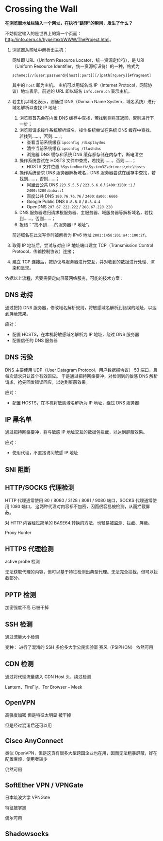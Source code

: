 # Crossing the Wall

**在浏览器地址栏输入一个网址，在执行“跳转”的瞬间，发生了什么？**

不妨假定输入的是世界上的第一个页面：<http://info.cern.ch/hypertext/WWW/TheProject.html>。

1.  浏览器从网址中解析出主机：

    网址即 URL（Uniform Resource Locator，统一资源定位符），是 URI（Uniform Resource Identifier，统一资源标识符）的一种，格式为
    ```text
    scheme:[//[user:password@]host[:port]][/]path[?query][#fragment]
    ```
    其中的 `host` 即为主机。
    主机可以用域名或 IP（Internet Protocol，网际协议）地址表示，前述的 URL 即以域名 `info.cern.ch` 表示主机。

2.  若主机以域名表示，则通过 DNS（Domain Name System，域名系统）进行域名解析以查找 IP 地址：

    1.  浏览器首先会在内置 DNS 缓存中查找，若找到则将其返回，否则进行下一步；
    2.  浏览器请求操作系统解析域名，操作系统尝试在系统 DNS 缓存中查找，若找到……，否则……；
        *   查看当前系统缓存 `ipconfig /displaydns`
        *   清空当前系统缓存 `ipconfig /flushdns`
        *   浏览器 DNS 缓存和系统 DNS 缓存都存储在内存中，断电清空
    3.  操作系统尝试在 HOSTS 文件中查找，若找到……，否则……；
        *   HOSTS 文件位置 `%SystemRoot%\System32\drivers\etc\hosts`
    4.  操作系统请求 DNS 服务器解析域名，DNS 服务器尝试在缓存中查找，若找到……，否则……；
        *   阿里云公共 DNS `223.5.5.5` / `223.6.6.6` / `2400:3200::1` / `2400:3200:baba::1`
        *   百度公共 DNS `180.76.76.76` / `2400:da00::6666`
        *   Google Public DNS `8.8.8.8` / `8.8.4.4`
        *   OpenDNS `207.67.222.222` / `208.67.220.220`
    5.  DNS 服务器递归请求根服务器、主服务器、域服务器等解析域名，若找到……，否则……；
    6.  报错：“找不到……的服务器 IP 地址”。

    前述域名在此文写作时被解析为 IPv6 地址 `2001:1458:201:a4::100:2f`。

3.  取得 IP 地址后，尝试与对应 IP 地址端口建立 TCP（Transmission Control Protocol，传输控制协议）连接；

4.  建立 TCP 连接后，按协议与服务器进行交互，并对收到的数据进行处理、渲染和呈现。

依据以上流程，若要需要定向屏蔽网络服务，可能的技术方案：

## DNS 劫持

通过把持 DNS 服务器，修改域名解析规则，将敏感域名解析到错误的地址，以达到屏蔽效果。

应对：
*   配置 HOSTS，在本机将敏感域名解析为 IP 地址，绕过 DNS 服务器
*   配置信任的 DNS 服务器

## DNS 污染

DNS 主要使用 UDP（User Datagram Protocol，用户数据报协议） 53 端口，且每次请求只认首个有效回应。
于是通过把持网络要冲，对检测到的敏感 DNS 解析请求，抢先回发错误回应，以达到屏蔽效果。

应对：
*   配置 HOSTS，在本机将敏感域名解析为 IP 地址，绕过 DNS 服务器

## IP 黑名单

通过把持网络要冲，将与敏感 IP 地址交互的数据包拦截，以达到屏蔽效果。

应对：
*   使用代理，不直接访问敏感 IP 地址

## SNI 阻断

## HTTP/SOCKS 代理检测

HTTP 代理通常使用 80 / 8080 / 3128 / 8081 / 9080 端口，SOCKS 代理通常使用 1080 端口，
这两种代理对内容都不加密，因而很容易被检测，从而拦截屏蔽。

对 HTTP 内容经过简单的 BASE64 转换的方法，也轻易被监测、拦截、屏蔽。

Proxy Hunter

## HTTPS 代理检测

active probe 检测

无法获取代理的内容，但可以基于特征检测出典型代理。无法完全拦截，但可以拦截部分。

## PPTP 检测

加密强度不高
已被干掉

## SSH 检测

通过流量大小检测

变种：
进行了混淆的 SSH
多伦多大学公民实验室 赛风（PSIPHON）
依然可用

## CDN 检测

通过将代理流量装入 CDN Host 头，绕过检测

Lantern、FireFly、Tor Browser – Meek

## OpenVPN

高强度加密
但是特征太明显
被干掉

但是经过混淆后还可以用

## Cisco AnyConnect

类似 OpenVPN，但是这货有很多大型跨国企业也在用，因而无法粗暴屏蔽，好在配置麻烦，使用者较少

仍然可用

## SoftEther VPN / VPNGate

日本筑波大学 VPNGate

特征被掌握

偶尔可用

## Shadowsocks
